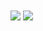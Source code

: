 <a>
  <img align="center" src="https://github-readme-stats.vercel.app/api?username=alexisveryreal&count_private=true&show_icons=true&theme=material-palenight"/>
</a>
<a>
  <img align="center" src="https://github-readme-stats.vercel.app/api/top-langs/?username=alexisveryreal&hide=javascript&theme=material-palenight&layout=compact"/>
</a>
